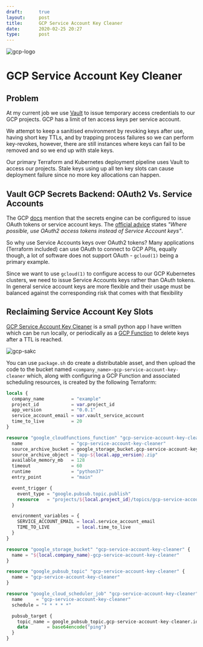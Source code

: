 ```yaml
---
draft:      true
layout:     post
title:      GCP Service Account Key Cleaner
date:       2020-02-25 20:27
type:       post
---
```


![gcp-logo](https://raw.githubusercontent.com/roobert/roobert.github.io/master/images/gcp-heart-vault.png)

# GCP Service Account Key Cleaner

## Problem

At my current job we use [Vault](https://www.vaultproject.io/) to issue temporary access credentials to our GCP projects. GCP has a limit of ten access keys per service account.

We attempt to keep a sanitised environment by revoking keys after use, having short key TTLs, and by trapping process failures so we can perform key-revokes, however, there are still instances where keys can fail to be removed and so we end up with stale keys.

Our primary Terraform and Kubernetes deployment pipeline uses Vault to access our projects. Stale keys using up all ten key slots can cause deployment failure since no more key allocations can happen.

## Vault GCP Secrets Backend: OAuth2 Vs. Service Accounts

The GCP [docs](https://www.vaultproject.io/docs/secrets/gcp/index.html#things-to-note) mention that the secrets engine can be configured to issue OAuth tokens or service account keys. The [official advice](https://www.vaultproject.io/docs/secrets/gcp/index.html#service-account-keys-quota-limits) states _"Where possible, use OAuth2 access tokens instead of Service Account keys"_.

So why use Service Accounts keys over OAuth2 tokens? Many applications (Terraform included) can use OAuth to connect to GCP APIs, equally though, a lot of software does not support OAuth - `gcloud(1)` being a primary example.

Since we want to use `gcloud(1)` to configure access to our GCP Kubernetes clusters, we need to issue Service Accounts keys rather than OAuth tokens. In general service account keys are more flexible and their usage must be balanced against the corresponding risk that comes with that flexibility

## Reclaiming Service Account Key Slots

[GCP Service Account Key Cleaner](https://github.com/roobert/gcp-service-account-key-cleaner) is a small python app I have written which can be run locally, or periodically as a [GCP Function](https://cloud.google.com/functions) to delete keys after a TTL is reached.

![gcp-sakc](https://raw.githubusercontent.com/roobert/roobert.github.io/master/images/sakc.png)

You can use `package.sh` do create a distributable asset, and then upload the code to the bucket named `<company_name>-gcp-service-account-key-cleaner` which, along with configuring a GCP Function and associated scheduling resources, is created by the following Terraform:
```terraform
locals {
  company_name          = "example"
  project_id            = var.project_id
  app_version           = "0.0.1"
  service_account_email = var.vault_service_account
  time_to_live          = 20
}

resource "google_cloudfunctions_function" "gcp-service-account-key-cleaner" {
  name                  = "gcp-service-account-key-cleaner"
  source_archive_bucket = google_storage_bucket.gcp-service-account-key-cleaner.name
  source_archive_object = "app-${local.app_version}.zip"
  available_memory_mb   = 128
  timeout               = 60
  runtime               = "python37"
  entry_point           = "main"

  event_trigger {
    event_type = "google.pubsub.topic.publish"
    resource   = "projects/${local.project_id}/topics/gcp-service-account-key-cleaner"
  }

  environment_variables = {
    SERVICE_ACCOUNT_EMAIL = local.service_account_email
    TIME_TO_LIVE          = local.time_to_live
  }
}

resource "google_storage_bucket" "gcp-service-account-key-cleaner" {
  name = "${local.company_name}-gcp-service-account-key-cleaner"
}

resource "google_pubsub_topic" "gcp-service-account-key-cleaner" {
  name = "gcp-service-account-key-cleaner"
}

resource "google_cloud_scheduler_job" "gcp-service-account-key-cleaner" {
  name     = "gcp-service-account-key-cleaner"
  schedule = "* * * * *"

  pubsub_target {
    topic_name = google_pubsub_topic.gcp-service-account-key-cleaner.id
    data       = base64encode("ping")
  }
}
```
